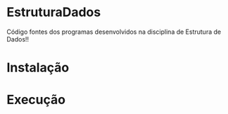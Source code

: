 ﻿# EstruturaDados
Código fontes dos programas desenvolvidos na disciplina de Estrutura de Dados!!

# Instalação


# Execução
